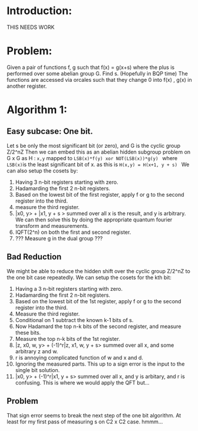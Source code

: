 # Introduction:
THIS NEEDS WORK
# Problem:
Given a pair of functions f, g such that f(x) = g(x+s) 
where the plus is performed over some abelian group G. 
Find s. (Hopefully in BQP time)
The functions are accessed via orcales such that they change 0 into f(x) , g(x) in another register.

# Algorithm 1:
## Easy subcase: One bit.
Let s be only the most significant bit (or zero), and G is the cyclic group Z/2^nZ 
Then we can embed this as an abelian hidden subgroup problem on G x G as 
H : ``` x,y ``` mapped to ```LSB(x)*f(y) xor NOT(LSB(x))*g(y) ```
where ```LSB(x)```is the least significant bit of x.
as this is ```H(x,y) = H(x+1, y + s) ```
We can also setup the cosets by:
1. Having 3 n-bit registers starting with zero.
2. Hadamarding the first 2 n-bit registers. 
3. Based on the lowest bit of the first register, apply f or g to the second register into the third.
4. measure the third register.
5. |x0, y> + |x1, y + s > summed over all x is the result, and y is arbitrary.
We can then solve this by doing the appropriate quantum fourier transform and measurements.
1. IQFT(2^n) on both the first and second register.
2. ??? Measure g in the dual group ???

## Bad Reduction
We might be able to reduce the hidden shift 
over the cyclic group Z/2^nZ to the one bit case repeatedly.
We can setup the cosets for the kth bit:
1. Having a 3 n-bit registers starting with zero.
2. Hadamarding the first 2 n-bit registers.
3. Based on the lowest bit of the 1st register, apply f or g to the second register into the third.
4. Measure the third register.
5. Conditional on 1 subtract the known k-1 bits of s.
6. Now Hadamard the top n-k bits of the second register, and measure these bits.
7. Measure the top n-k bits of the 1st register.
8. |z, x0, w, y> + (-1)^r|z, x1, w, y + s> summed over all x, and some arbitrary z and w.
9. r is annoying complicated function of w and x and d.
10. Ignoring the measured parts. This up to a sign error is the input to the single bit solution.
11. |x0, y> + (-1)^r|x1, y + s> summed over all x, and y is arbitary, and r is confusing.
This is where we would apply the QFT but...
## Problem
That sign error seems to break the next step of the one bit algorithm.
At least for my first pass of measuring s on C2 x C2 case.
hmmm...

    
